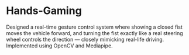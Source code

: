 # Hands-Gaming
Designed a real-time gesture control system where showing a closed fist moves the vehicle forward, and turning the fist exactly like a real steering wheel controls the direction — closely mimicking real-life driving. Implemented using OpenCV and Mediapipe.
